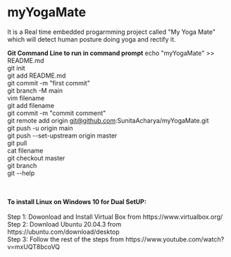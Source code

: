 # myYogaMate
It is a Real time embedded progarmming project called "My Yoga Mate" which will detect human posture doing yoga and rectify it.

<b>Git Command Line to run in command prompt</b>
echo "myYogaMate" >> README.md <br/>
git init <br/>
git add README.md <br/>
git commit -m "first commit" <br/>
git branch -M main <br/>
vim filename <br/>
git add filename <br/>
git commit -m "commit comment" <br/>
git remote add origin git@github.com:SunitaAcharya/myYogaMate.git   <br/>
git push -u origin main   <br/>
git push --set-upstream origin master <br/>
git pull <br/>
cat filename <br/>
git checkout master <br/>
git branch <br/>
git --help <br/>



<br/>
<br/>
<b>To install Linux on Windows 10 for Dual SetUP: </b><br/>
<br/>
Step 1: Dowonload and Install Virtual Box from https://www.virtualbox.org/ <br/>
Step 2: Download Ubuntu 20.04.3 from https://ubuntu.com/download/desktop <br/>
Step 3: Follow the rest of the steps from https://www.youtube.com/watch?v=mxUQT8bcoVQ <br/>



